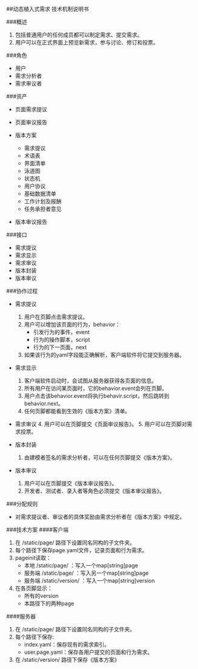##动态植入式需求
技术机制说明书

###概述
1. 包括普通用户的任何成员都可以制定需求、提交需求。
2. 用户可以在正式界面上预览新需求，参与讨论、修订和投票。

###角色
* 用户
* 需求分析者
* 需求审议者

###资产
* 页面需求提议
* 页面审议报告
* 版本方案
	* 需求提议
	* 术语表
	* 界面清单
	* 泳道图
	* 状态机
	* 用户协议
	* 基础数据清单
	* 工作计划及报酬
	* 任务承担者意见

* 版本审议报告

###接口
* 需求提议
* 需求显示
* 需求审议
* 版本封装
* 版本审议

###协作过程
* 需求提议
	1. 用户在页脚点击需求提议。
	2. 用户可以增加该页面的行为，behavior：
		* 引发行为的事件，event
		* 行为的操作脚本，script
		* 行为的下一页面，next
	3. 如果该行为的yaml字段能正确解析，客户端软件将它提交到服务器。
* 需求显示
	1. 客户端软件启动时，会试图从服务器获得各页面的信息。
	2. 所有用户在访问某页面时，它的behavior.event会列在页脚。
	3. 用户点击该behavior.event将执行behavir.script，然后跳转到behavior.next。
	4. 任何页脚都能看到生效的《版本方案》清单。
* 需求审议
	4. 用户可以在页脚提交《页面审议报告》。
	5. 用户可以在页脚对需求投票。

* 版本封装
	1. 由建模者签名的需求分析者，可以在任何页脚提交《版本方案》。
 
* 版本审议
	1. 用户可以在页脚提交《版本审议报告》。
	2. 开发者、测试者、录入者等角色必须提交《版本审议报告》。

###分配规则
* 对需求提议者、审议者的具体奖励由需求分析者在《版本方案》中规定。

###技术方案
####客户端
1. 在 /static/page/ 路径下设置同名同构的子文件夹。
2. 每个路径下保存page.yaml文件，记录页面和行为需求。
3. pageinit读取：
	* 本地 /static/page/  ：写入一个map[string]page
	* 服务端 /static/page/ ：写入另一个map[string]page
	* 服务端 /static/version/ ：写入一个map[string]version
4. 在各页脚显示：
	* 所有的version
	* 本路径下的两种page

####服务器
1. 在 /static/page/ 路径下设置同名同构的子文件夹。
2. 每个路径下保存:
	* index.yaml：保存现有的需求索引。
	* user.page.yaml：保存各用户提交的页面和行为需求。
3. 在 /static/version/ 路径下保存《版本方案》


